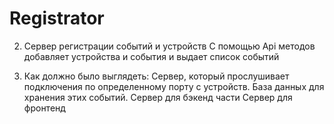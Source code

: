 # Registrator

2. Сервер регистрации событий и устройств
С помощью Api методов добавляет устройства и события и выдает список событий

1. Как должно было выглядеть:
Сервер, который прослушивает подключения по определенному порту с устройств.
База данных для хранения этих событий.
Сервер для бэкенд части
Сервер для фронтенд
